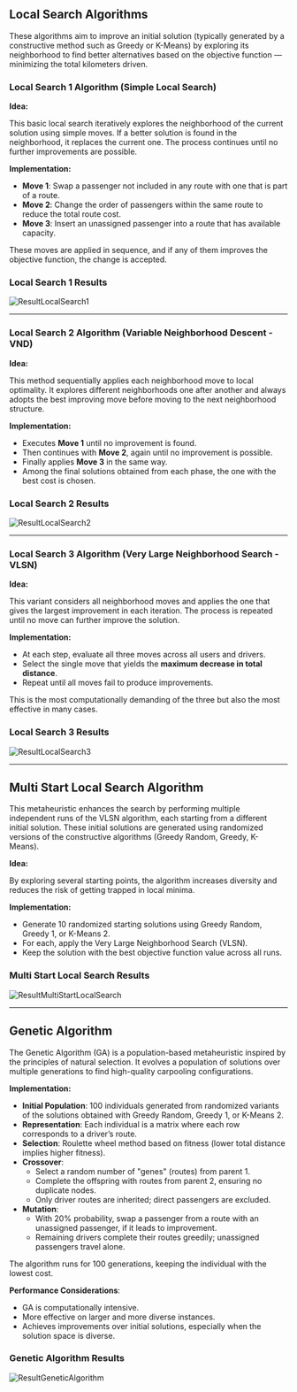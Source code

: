 ## Local Search Algorithms

These algorithms aim to improve an initial solution (typically generated by a constructive method such as Greedy or K-Means) by exploring its neighborhood to find better alternatives based on the objective function — minimizing the total kilometers driven.

### Local Search 1 Algorithm (Simple Local Search)

**Idea:**

This basic local search iteratively explores the neighborhood of the current solution using simple moves. If a better solution is found in the neighborhood, it replaces the current one. The process continues until no further improvements are possible.

**Implementation:**

- **Move 1**: Swap a passenger not included in any route with one that is part of a route.
- **Move 2**: Change the order of passengers within the same route to reduce the total route cost.
- **Move 3**: Insert an unassigned passenger into a route that has available capacity.

These moves are applied in sequence, and if any of them improves the objective function, the change is accepted.

### Local Search 1 Results

![ResultLocalSearch1](link_to_be_added)

---

### Local Search 2 Algorithm (Variable Neighborhood Descent - VND)

**Idea:**

This method sequentially applies each neighborhood move to local optimality. It explores different neighborhoods one after another and always adopts the best improving move before moving to the next neighborhood structure.

**Implementation:**

- Executes **Move 1** until no improvement is found.
- Then continues with **Move 2**, again until no improvement is possible.
- Finally applies **Move 3** in the same way.
- Among the final solutions obtained from each phase, the one with the best cost is chosen.

### Local Search 2 Results

![ResultLocalSearch2](link_to_be_added)

---

### Local Search 3 Algorithm (Very Large Neighborhood Search - VLSN)

**Idea:**

This variant considers all neighborhood moves and applies the one that gives the largest improvement in each iteration. The process is repeated until no move can further improve the solution.

**Implementation:**

- At each step, evaluate all three moves across all users and drivers.
- Select the single move that yields the **maximum decrease in total distance**.
- Repeat until all moves fail to produce improvements.

This is the most computationally demanding of the three but also the most effective in many cases.

### Local Search 3 Results

![ResultLocalSearch3](link_to_be_added)

---

## Multi Start Local Search Algorithm

This metaheuristic enhances the search by performing multiple independent runs of the VLSN algorithm, each starting from a different initial solution. These initial solutions are generated using randomized versions of the constructive algorithms (Greedy Random, Greedy, K-Means).

**Idea:**

By exploring several starting points, the algorithm increases diversity and reduces the risk of getting trapped in local minima.

**Implementation:**

- Generate 10 randomized starting solutions using Greedy Random, Greedy 1, or K-Means 2.
- For each, apply the Very Large Neighborhood Search (VLSN).
- Keep the solution with the best objective function value across all runs.

### Multi Start Local Search Results

![ResultMultiStartLocalSearch](link_to_be_added)

---

## Genetic Algorithm

The Genetic Algorithm (GA) is a population-based metaheuristic inspired by the principles of natural selection. It evolves a population of solutions over multiple generations to find high-quality carpooling configurations.

**Implementation:**

- **Initial Population**: 100 individuals generated from randomized variants of the solutions obtained with Greedy Random, Greedy 1, or K-Means 2.
- **Representation**: Each individual is a matrix where each row corresponds to a driver’s route.
- **Selection**: Roulette wheel method based on fitness (lower total distance implies higher fitness).
- **Crossover**: 
  - Select a random number of "genes" (routes) from parent 1.
  - Complete the offspring with routes from parent 2, ensuring no duplicate nodes.
  - Only driver routes are inherited; direct passengers are excluded.
- **Mutation**:
  - With 20% probability, swap a passenger from a route with an unassigned passenger, if it leads to improvement.
  - Remaining drivers complete their routes greedily; unassigned passengers travel alone.

The algorithm runs for 100 generations, keeping the individual with the lowest cost.

**Performance Considerations**:

- GA is computationally intensive.
- More effective on larger and more diverse instances.
- Achieves improvements over initial solutions, especially when the solution space is diverse.

### Genetic Algorithm Results

![ResultGeneticAlgorithm](link_to_be_added)
